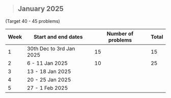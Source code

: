 
> ## January 2025 
(Target 40 - 45 problems)

|Week | Start and end dates | Number of problems | Total |
|-----|---------------------|--------------------|-|
|1  |30th Dec to 3rd Jan 2025 | 15      | 15 |
|2  |6 - 11 Jan 2025 | 10 | 25|
|3  |13 - 18 Jan 2025 | | |
|4  |20 - 25 Jan 2025 | | |
|5  |27 - 1 Feb 2025 | | | |
